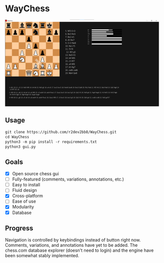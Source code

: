 # WayChess

![demo](img/demo/general_screen.png)

## Usage

```
git clone https://github.com/r2dev2bb8/WayChess.git
cd WayChess
python3 -m pip install -r requirements.txt
python3 gui.py
```

## Goals

  - [x] Open source chess gui
  - [ ] Fully-featured (comments, variations, annotations, etc.)
  - [ ] Easy to install
  - [ ] Fluid design
  - [x] Cross-platform
  - [ ] Ease of use
  - [x] Modularity
  - [x] Database

## Progress

Navigation is controlled by keybindings instead of button right now. Comments, variations, and annotations have yet to be added. The chess.com database explorer (doesn't need to login) and the engine have been somewhat stably implemented.

